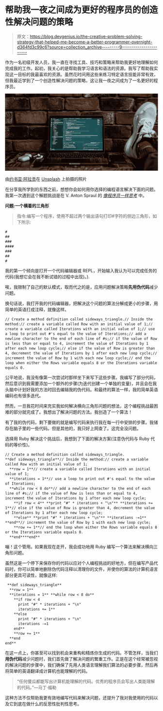 # 帮助我一夜之间成为更好的程序员的创造性解决问题的策略

> 原文：<https://blog.devgenius.io/the-creative-problem-solving-strategy-that-helped-me-become-a-better-programmer-overnight-d364fd3c99c6?source=collection_archive---------9----------------------->

作为一名初级开发人员，我一直在寻找工具、技巧和策略来帮助我更好地理解如何完成我的工作。起初，我关心的是帮助我学习语言和语法的资源。我写了帮助我实现这一目标的我最喜欢的资源。虽然花时间用这些来练习特定语言技能非常有效，但我最近学到了一个创造性解决问题的策略，这让我一夜之间成为了一名更好的程序员。

![](img/26e8211626b5344382b43ed68a3c921e.png)

由[约书亚·阿拉贡](https://unsplash.com/@goshua13?utm_source=medium&utm_medium=referral)在 [Unsplash](https://unsplash.com?utm_source=medium&utm_medium=referral) 上拍摄的照片

在分享我所学到的东西之前，想想你会如何用你选择的编程语言解决下面的问题。我第一次遇到这个解题挑战是在 V. Anton Spraul 的 [*像程序员一样思考*](https://www.amazon.com/Think-Like-Programmer-Introduction-Creative/dp/1593274246) 中。

**问题:一个横着的三角形**

> 指令:编写一个程序，使用不超过两个输出语句打印#字符的侧边三角形，如下所示:

```
#
##
###
####
###
##
#
```

我的第一个倾向是打开一个代码编辑器或 REPL，开始输入我认为可以完成任务的代码(我想它会在我不断试错的过程中出现)。).

唉，我限制了自己的默认模式，取而代之的是，应用问题解决策略**先用伪代码**减少问题。

换句话说，我打开我的代码编辑器，把解决这个问题的算法分解成更小的步骤，用简单的英语打成注释，就像这样。

```
// Create a method definition called sideways_triangle.// Inside the method:// create a variable called Row with an initial value of 1;// create a variable called Iterations with an initial value of 1;// use a loop to print out #'s equal to the value of Iterations;// add a newline character to the end of each line of #s;// if the value of Row is less than or equal to 4, increment the value of Iterations by 1 after each new loop cycle;// else if the value of Row is greater than 4, decrement the value of Iterations by 1 after each new loop cycle;// increment the value of Row by 1 with each new loop cycle;// end the loop when either the Rows variable equals 8 or the Iterations variable equals 0.
```

公平地说，我没有像第一次尝试时那样坐下来写下这些步骤。我编写了部分代码，然后意识到我需要添加一个额外的步骤(为迭代创建一个单独的变量)，并且会在我头脑中计划好我的方法时回去编辑我的伪代码。和最终的算法一样，我的简单英语编码也有很多迭代。

然而，一旦我花时间来充实我如何解决横向三角形问题的想法，这个编程挑战最困难的部分就完成了。我想出了解决问题的方法。我创造了一个算法！

有了我的伪代码，剩下要做的就是编写代码来执行我在每一行中安排的步骤。我储存在脑子里的一些代码。但是其他的，我只好上网查了。这完全没问题。

选择用 Ruby 解决这个挑战后，我想到了下面的解决方案(注意伪代码与 Ruby 代码的等价性)。

```
// Create a method definition called sideways_triangle.
**def sideways_triangle**// Inside the method:// create a variable called Row with an initial value of 1;
  **row = 1**// create a variable called Iterations with an initial value of 1;
  **iterations = 1**// use a loop to print out #'s equal to the value of Iterations;
  **while row < 8 do**// add a newline character to the end of each line of #s;// if the value of Row is less than or equal to 4, increment the value of Iterations by 1 after each new loop cycle;
    **if row < 4** **print "#" * iterations + "\n"** **iterations += 1**// else if the value of Row is greater than 4, decrement the value of Iterations by 1 after each new loop cycle;
    **else** **print "#" * iterations + "\n"** **iterations -=1** **end**// increment the value of Row by 1 with each new loop cycle;
    **row += 1**// end the loop when either the Rows variable equals 8 or the Iterations variable equals 0.
  **end****end**
```

嘣！这个管用。如果我现在走开，我会成功地用 Ruby 编写一个算法来解决横向三角形问题。

虽然这是一个停下来保存你的代码以应对个人编程挑战的好地方，但在编写产品代码时，你可以简单地删除伪代码注释以清理你的文件，并使你的算法的计算机语言部分更具可读性，就像这样:

```
 **def sideways_triangle**
  **row = 1**
  **iterations = 1** **while row < 8 do**
    **if row < 4
      print "#" * iterations + "\n"
      iterations += 1**
    **else
      print "#" * iterations + "\n"
      iterations -=1
    end**
    **row += 1**
  **end
end**
```

在这一点上，你甚至可以找到机会来重构和精炼你生成的代码。不管怎样，当我们**用伪代码**减少问题时，我们首先做了解决问题的繁重工作。正是在这个经常被忽视的解决问题的步骤中，我们确保了先用人类语言理解我们算法的必要步骤，然后再将简单的英语翻译成计算机也能理解的代码。

> “任何傻瓜都能写出计算机能理解的代码。优秀的程序员会写出人类能理解的代码。”—马丁·福勒

这种方法不仅帮助我更有效地编写代码来解决问题，还提升了我对我使用的代码以及它到底在做什么的反思性批判性思考。